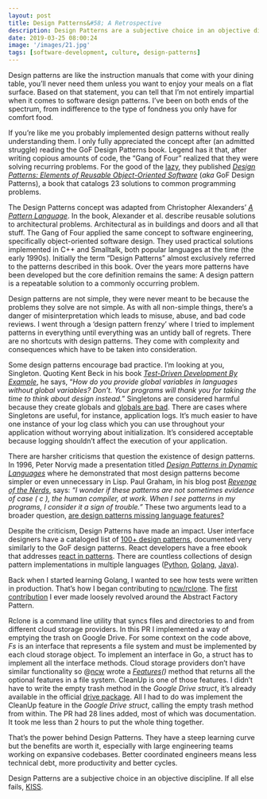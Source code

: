 ```yaml
---
layout: post
title: Design Patterns&#58; A Retrospective
description: Design Patterns are a subjective choice in an objective discipline. If all else fails, KISS.
date: 2019-03-25 08:00:24
image: '/images/21.jpg'
tags: [software-development, culture, design-patterns]
---
```


Design patterns are like the instruction manuals that come with your dining table, you’ll never need them unless you want to enjoy your meals on a flat surface. Based on that statement, you can tell that I’m not entirely impartial when it comes to software design patterns. I’ve been on both ends of the spectrum, from indifference to the type of fondness you only have for comfort food.

If you’re like me you probably implemented design patterns without really understanding them. I only fully appreciated the concept after (an admitted struggle) reading the GoF Design Patterns book. Legend has it that, after writing copious amounts of code, the “Gang of Four” realized that they were solving recurring problems. For the good of the [lazy](https://blog.codinghorror.com/how-to-be-lazy-dumb-and-successful/), they published [_Design Patterns: Elements of Reusable Object-Oriented Software_](https://www.amazon.com/Design-patterns-elements-reusable-object-oriented/dp/0201633612) (_aka_ GoF Design Patterns), a book that catalogs 23 solutions to common programming problems.

The Design Patterns concept was adapted from Christopher Alexanders’ [_A Pattern Language_](https://www.amazon.com/Pattern-Language-Buildings-Construction-Environmental/dp/0195019199). In the book, Alexander et al. describe reusable solutions to architectural problems. Architectural as in buildings and doors and all that stuff. The Gang of Four applied the same concept to software engineering, specifically object-oriented software design. They used practical solutions implemented in C++ and Smalltalk, both popular languages at the time (the early 1990s). Initially the term “Design Patterns” almost exclusively referred to the patterns described in this book. Over the years more patterns have been developed but the core definition remains the same: A design pattern is a repeatable solution to a commonly occurring problem.

Design patterns are not simple, they were never meant to be because the problems they solve are not simple. As with all non-simple things, there’s a danger of misinterpretation which leads to misuse, abuse, and bad code reviews. I went through a ‘design pattern frenzy’ where I tried to implement patterns in everything until everything was an untidy ball of regrets. There are no shortcuts with design patterns. They come with complexity and consequences which have to be taken into consideration.

Some design patterns encourage bad practice. I’m looking at you, Singleton. Quoting Kent Beck in his book [_Test-Driven Development By Example_](https://www.amazon.com/Test-Driven-Development-Kent-Beck/dp/0321146530), he says, “_How do you provide global variables in languages without global variables? Don’t. Your programs will thank you for taking the time to think about design instead._” Singletons are considered harmful because they create globals and [globals are bad](http://wiki.c2.com/?GlobalVariablesAreBad). There are cases where Singletons are useful, for instance, application logs. It’s much easier to have one instance of your log class which you can use throughout your application without worrying about initialization. It’s considered acceptable because logging shouldn’t affect the execution of your application.

There are harsher criticisms that question the existence of design patterns. In 1996, Peter Norvig made a presentation titled [_Design Patterns in Dynamic Languages_](http://norvig.com/design-patterns/) where he demonstrated that most design patterns become simpler or even unnecessary in Lisp. Paul Graham, in his blog post [_Revenge of the Nerds_](http://www.paulgraham.com/icad.html), says: _“I wonder if these patterns are not sometimes evidence of case ( c ), the human compiler, at work. When I see patterns in my programs, I consider it a sign of trouble.”_ These two arguments lead to a broader question, [are design patterns missing language features?](http://wiki.c2.com/?AreDesignPatternsMissingLanguageFeatures)

Despite the criticism, Design Patterns have made an impact. User interface designers have a cataloged list of [100+ design patterns](http://ui-patterns.com/patterns), documented very similarly to the GoF design patterns. React developers have a free ebook that addresses [react in patterns](https://github.com/krasimir/react-in-patterns). There are countless collections of design pattern implementations in multiple languages ([Python](https://github.com/faif/python-patterns), [Golang](https://github.com/tmrts/go-patterns), [Java](https://github.com/iluwatar/java-design-patterns)).

Back when I started learning Golang, I wanted to see how tests were written in production. That’s how I began contributing to [ncw/rclone](https://github.com/ncw/rclone). The [first contribution](https://github.com/ncw/rclone/pull/1648/files#diff-76e951d9b2563014f8f5449cda9313e4R908) I ever made loosely revolved around the Abstract Factory Pattern.

Rclone is a command line utility that syncs files and directories to and from different cloud storage providers. In this PR I implemented a way of emptying the trash on Google Drive. For some context on the code above, _Fs_ is an interface that represents a file system and must be implemented by each cloud storage object. To implement an interface in Go, a struct has to implement all the interface methods. Cloud storage providers don’t have similar functionality so @[ncw](https://github.com/ncw) wrote a [_Features_](https://github.com/ncw/rclone/commit/1fa258c2b45cdd81f245104608285fc7df81e5b5#diff-f6c6bb8a6ec40b9f63d107bc7070f708)_()_ method that returns all the optional features in a file system. CleanUp is one of those features. I didn’t have to write the empty trash method in the _Google Drive struct_, it’s already available in the official [drive package](https://godoc.org/google.golang.org/api/drive/v3#FilesService.EmptyTrash). All I had to do was implement the CleanUp feature in the _Google Drive struct_, calling the empty trash method from within. The PR had 28 lines added, most of which was documentation. It took me less than 2 hours to put the whole thing together.

That’s the power behind Design Patterns. They have a steep learning curve but the benefits are worth it, especially with large engineering teams working on expansive codebases. Better coordinated engineers means less technical debt, more productivity and better cycles.

Design Patterns are a subjective choice in an objective discipline. If all else fails, [KISS](https://en.wikipedia.org/wiki/KISS_principle).
